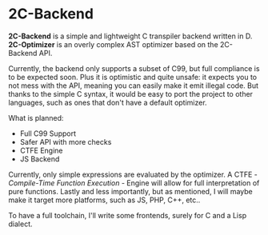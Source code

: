 # 2C-Backend

**2C-Backend** is a simple and lightweight C transpiler backend written in D.
**2C-Optimizer** is an overly complex AST optimizer based on the 2C-Backend API.

Currently, the backend only supports a subset of C99, but full compliance is to be expected soon.
Plus it is optimistic and quite unsafe: it expects you to not mess with the API, meaning you can easily make it emit illegal code.
But thanks to the simple C syntax, it would be easy to port the project to other languages, such as ones that don't have a default optimizer.

What is planned:
- Full C99 Support
- Safer API with more checks
- CTFE Engine
- JS Backend

Currently, only simple expressions are evaluated by the optimizer.
A CTFE - *Compile-Time Function Execution* - Engine will allow for full interpretation of pure functions.
Lastly and less importantly, but as mentioned, I will maybe make it target more platforms, such as JS, PHP, C++, etc..

To have a full toolchain, I'll write some frontends, surely for C and a Lisp dialect.
